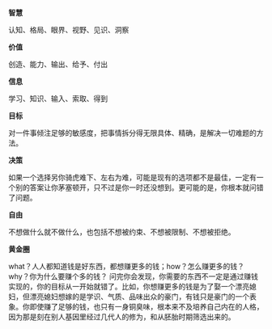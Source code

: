 **智慧**

认知、格局、眼界、视野、见识、洞察

**价值**

创造、能力、输出、给予、付出

**信息**

学习、知识、输入、索取、得到

**目标**

对一件事倾注足够的敏感度，把事情拆分得无限具体、精确，是解决一切难题的方法。

**决策**

如果一个选择另你骑虎难下、左右为难，可能是现有的选项都不是最佳，一定有一个别的答案让你茅塞顿开，只不过是你一时还没想到。更可能的是，你根本就问错了问题。

**自由**

不想做什么就不做什么，也包括不想被约束、不想被限制、不想被拒绝。

**黄金圈**

what？人人都知道钱是好东西，都想赚更多的钱；how？怎么赚更多的钱？why？你为什么要赚个多的钱？
问完你会发现，你需要的东西不一定是通过赚钱实现的，你的目标从一开始就错了。比如，你想赚更多的钱是为了娶一个漂亮媳妇，但漂亮媳妇想嫁的是学识、气质、品味出众的豪门，有钱只是豪门的一个表象。你即使赚了足够的钱，也只有一身铜臭味，根本来不及培养自己内在的人格，因为那是刻在别人基因里经过几代人的修为，和从胚胎时期筛选出来的。
